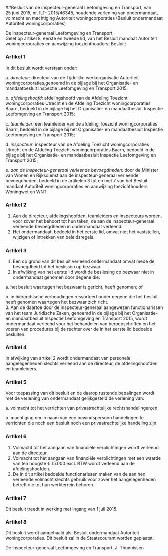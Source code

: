 <meta http-equiv='Content-Type' content='text/html; charset=utf-8' />

##Besluit van de inspecteur-generaal Leefomgeving en Transport, van 25 juni 2015, nr. ILT- 2015/46345, houdende verlening van ondermandaat, volmacht en machtiging Autoriteit woningcorporaties (Besluit ondermandaat Autoriteit woningcorporaties)

De inspecteur-generaal Leefomgeving en Transport,  
Gelet op artikel 8, eerste en tweede lid, van het Besluit mandaat Autoriteit woningcorporaties en aanwijzing toezichthouders;
Besluit:    

### Artikel  1  

In dit besluit wordt verstaan onder: 

a.  *directeur:* directeur van de Tijdelijke werkorganisatie Autoriteit woningcorporaties,genoemd in de bijlage bij het Organisatie- en mandaatbesluit Inspectie Leefomgeving en Transport 2015;  

b.  *afdelingshoofd:* afdelingshoofd van de Afdeling Toezicht woningcorporaties Utrecht en de Afdeling Toezicht woningcorporaties Baarn, bedoeld in de bijlage bij het Organisatie- en mandaatbesluit Inspectie Leefomgeving en Transport 2015;  

c.  *teamleider:* een teamleider van de afdeling Toezicht woningcorporaties Baarn, bedoeld in de bijlage bij het Organisatie- en mandaatbesluit Inspectie Leefomgeving en Transport 2015;  

d.  *inspecteur:* inspecteur van de Afdeling Toezicht woningcorporaties Utrecht en de Afdeling Toezicht woningcorporaties Baarn, bedoeld in de bijlage bij het Organisatie- en mandaatbesluit Inspectie Leefomgeving en Transport 2015;  

e.  *aan de inspecteur-generaal verleende bevoegdheden:* door de Minister van Wonen en Rijksdienst aan de inspecteur-generaal verleende bevoegdheden, bedoeld in de artikelen 3 tot en met 7 van het Besluit mandaat Autoriteit woningcorporaties en aanwijzing toezichthouders Woningwet en WNT.   

### Artikel  2  

1.  Aan de directeur, afdelingshoofden, teamleiders en inspecteurs worden, voor zover het behoort tot hun taken, de aan de inspecteur-generaal verleende bevoegdheden in ondermandaat verleend.   
2.  Het ondermandaat, bedoeld in het eerste lid, omvat niet het vaststellen, wijzigen of intrekken van beleidsregels.  

### Artikel  3  

1.  Een op grond van dit besluit verleend ondermandaat omvat mede de bevoegdheid tot het beslissen op bezwaar.   
2.  In afwijking van het eerste lid wordt de beslissing op bezwaar niet in ondermandaat genomen door degene die: 

a. het besluit waartegen het bezwaar is gericht, heeft genomen; of  

b. in hiërarchische verhoudingen ressorteert onder degene die het besluit heeft genomen waartegen het bezwaar zich richt.     
3.  Aan de daartoe door de inspecteur-generaal aangewezen functionarissen van het team Juridische Zaken, genoemd in de bijlage bij het Organisatie- en mandaatbesluit Inspectie Leefomgeving en Transport 2015, wordt ondermandaat verleend voor het behandelen van beroepschriften en het voeren van procedures bij de rechter over de in het eerste lid bedoelde besluiten.  

### Artikel  4  

In afwijking van artikel 2 wordt ondermandaat van personele aangelegenheden slechts verleend aan de directeur, de afdelingshoofden en teamleiders. 

### Artikel  5  

Voor toepassing van dit besluit en de daarop rustende bepalingen wordt met de verlening van ondermandaat gelijkgesteld de verlening van: 

a. volmacht tot het verrichten van privaatrechtelijke rechtshandelingen;en  

b. machtiging om in naam van een bewindspersoon handelingen te verrichten die noch een besluit noch een privaatrechtelijke handeling zijn.   

### Artikel  6  

1.  Volmacht tot het aangaan van financiële verplichtingen wordt verleend aan de directeur.   
2.  Volmacht tot het aangaan van financiële verplichtingen met een waarde van ten hoogste € 15.000 excl. BTW wordt verleend aan de afdelingshoofden.   
3.  De in dit artikel bedoelde functionarissen maken van de aan hen verleende volmacht slechts gebruik voor zover het aangelegenheden betreft die tot hun werkterrein behoren.  

### Artikel  7  

Dit besluit treedt in werking met ingang van 1 juli 2015. 

### Artikel  8  

Dit besluit wordt aangehaald als: Besluit ondermandaat Autoriteit woningcorporaties. 
Dit besluit zal in de Staatscourant worden geplaatst.  

De inspecteur-generaal Leefomgeving en Transport, 
J. Thunnissen     
